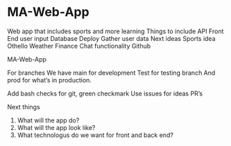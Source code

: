 # MA-Web-App
Web app that includes sports and more learning
Things to include
API
Front End user input 
Database
Deploy
Gather user data
Next ideas
	Sports idea
	Othello
	Weather
	Finance 
	Chat functionality
Github

MA-Web-App

For branches
We have main for development
Test for testing branch
	And prod for what’s in production.

Add bash checks for git, green checkmark
Use issues for ideas
PR’s

Next things

1. What will the app do?
2. What will the app look like?
3. What technologus do we want for front and back end?

